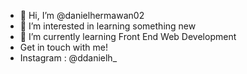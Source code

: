 - 👋 Hi, I’m @danielhermawan02
- 👀 I’m interested in learning something new
- 🌱 I’m currently learning Front End Web Development
- Get in touch with me!
- Instagram : @ddanielh_ 

<!---
danielhermawan02/danielhermawan02 is a ✨ special ✨ repository because its `README.md` (this file) appears on your GitHub profile.
You can click the Preview link to take a look at your changes.
--->
